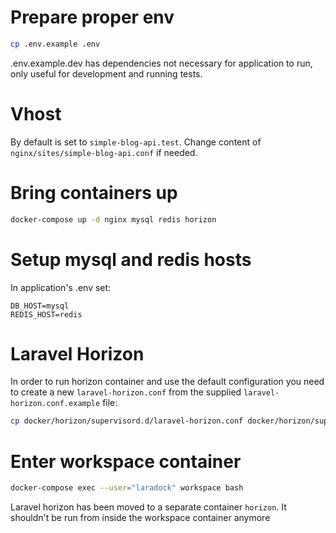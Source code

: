 # Prepare proper env

```bash
cp .env.example .env
```

.env.example.dev has dependencies not necessary for application to run, only useful for development and running tests.

# Vhost

By default is set to `simple-blog-api.test`. Change content of `nginx/sites/simple-blog-api.conf` if needed.

# Bring containers up

 ```bash
docker-compose up -d nginx mysql redis horizon
 ```

# Setup mysql and redis hosts

In application's .env set:

```dotenv
DB_HOST=mysql
REDIS_HOST=redis
```

# Laravel Horizon

In order to run horizon container and use the default configuration you need to create a new `laravel-horizon.conf` from
the supplied `laravel-horizon.conf.example` file:

```bash
cp docker/horizon/supervisord.d/laravel-horizon.conf docker/horizon/supervisord.d/laravel-horizon.conf
```

# Enter workspace container

 ```bash
docker-compose exec --user="laradock" workspace bash
 ```

Laravel horizon has been moved to a separate container `horizon`. It shouldn't be run from inside the workspace
container anymore
